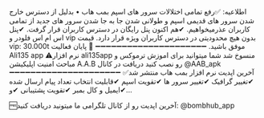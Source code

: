 اطلاعیه:
✅رفع تمامی اختلالات سرور های اسپم بمب هاب
• بدلیل از دسترس خارج شدن سرور های قدیمی اسپم و طولانی شدن جا به جا شدن سرور های جدید از تمامی کاربران عذرمیخواهیم.
✔هم اکنون پنل رایگان در دسترس کاربران قرار گرفت.
✔پنل اس ام اس فلودر و vip بدون هیچ محدودیتی در دسترس کاربران ویژه قرار دارد.
قیمت vip: 30.000t
موفق باشید.
➖➖➖➖➖➖➖➖➖➖➖➖➖➖➖➖➖➖➖➖➖
🔴 پایان فعالیت Ali135 app
⚠️نرم افزار ali135app منسوخ شد
شما میتوانید برای اموزش ترموکس و مباحث امنیت اپلیکیشن A.A.B رو نصب کنید
دریافت در کانال
@AAB_apk
➖➖➖➖➖➖➖➖➖➖➖➖➖➖➖➖➖➖➖➖➖
✅آخرین اپدیت نرم افزار بمب هاب منتشر شد
✔تغییر گرافیک
✔تغییر سرور ها
✔تقویت اسپم
✔قابلیت انتخاب تعداد پیام ارسال شده
✔ایمیل و کال بمبر
✔تقویت پشتیبانی
✔و...

🆓️آخرین اپدیت رو از کانال تلگرامی ما میتونید دریافت کنید:
@bombhub_app
